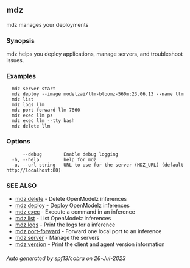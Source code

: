 ## mdz

mdz manages your deployments

### Synopsis

mdz helps you deploy applications, manage servers, and troubleshoot issues.

### Examples

```
  mdz server start
  mdz deploy --image modelzai/llm-bloomz-560m:23.06.13 --name llm
  mdz list
  mdz logs llm
  mdz port-forward llm 7860
  mdz exec llm ps
  mdz exec llm --tty bash
  mdz delete llm

```

### Options

```
      --debug        Enable debug logging
  -h, --help         help for mdz
  -u, --url string   URL to use for the server (MDZ_URL) (default http://localhost:80)
```

### SEE ALSO

* [mdz delete](mdz_delete.md)	 - Delete OpenModelz inferences
* [mdz deploy](mdz_deploy.md)	 - Deploy OpenModelz inferences
* [mdz exec](mdz_exec.md)	 - Execute a command in an inference
* [mdz list](mdz_list.md)	 - List OpenModelz inferences
* [mdz logs](mdz_logs.md)	 - Print the logs for a inference
* [mdz port-forward](mdz_port-forward.md)	 - Forward one local port to an inference
* [mdz server](mdz_server.md)	 - Manage the servers
* [mdz version](mdz_version.md)	 - Print the client and agent version information

###### Auto generated by spf13/cobra on 26-Jul-2023
